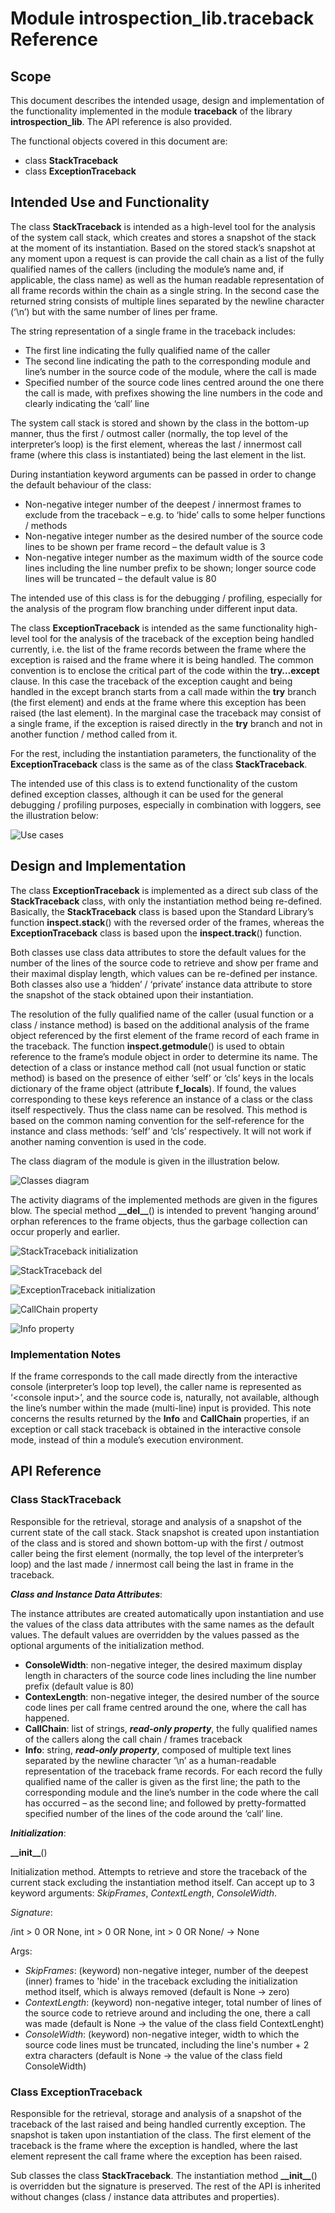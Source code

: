 # Module introspection_lib.traceback Reference

## Scope

This document describes the intended usage, design and implementation of the functionality implemented in the module **traceback** of the library **introspection_lib**. The API reference is also provided.

The functional objects covered in this document are:

* class **StackTraceback**
* class **ExceptionTraceback**

## Intended Use and Functionality

The class **StackTraceback** is intended as a high-level tool for the analysis of the system call stack, which creates and stores a snapshot of the stack at the moment of its instantiation. Based on the stored stack’s snapshot at any moment upon a request is can provide the call chain as a list of the fully qualified names of the callers (including the module’s name and, if applicable, the class name) as well as the human readable representation of all frame records within the chain as a single string. In the second case the returned string consists of multiple lines separated by the newline character (‘\n’) but with the same number of lines per frame.

The string representation of a single frame in the traceback includes:

* The first line indicating the fully qualified name of the caller
* The second line indicating the path to the corresponding module and line’s number in the source code of the module, where the call is made
* Specified number of the source code lines centred around the one there the call is made, with prefixes showing the line numbers in the code and clearly indicating the ‘call’ line

The system call stack is stored and shown by the class in the bottom-up manner, thus the first / outmost caller (normally, the top level of the interpreter’s loop) is the first element, whereas the last / innermost call frame (where this class is instantiated) being the last element in the list.

During instantiation keyword arguments can be passed in order to change the default behaviour of the class:

* Non-negative integer number of the deepest / innermost frames to exclude from the traceback – e.g. to ‘hide’ calls to some helper functions / methods
* Non-negative integer number as the desired number of the source code lines to be shown per frame record – the default value is 3
* Non-negative integer number as the maximum width of the source code lines including the line number prefix to be shown; longer source code lines will be truncated – the default value is 80

The intended use of this class is for the debugging / profiling, especially for the analysis of the program flow branching under different input data.

The class **ExceptionTraceback** is intended as the same functionality high-level tool for the analysis of the traceback of the exception being handled currently, i.e. the list of the frame records between the frame where the exception is raised and the frame where it is being handled. The common convention is to enclose the critical part of the code within the **try…except** clause. In this case the traceback of the exception caught and being handled in the except branch starts from a call made within the **try** branch (the first element) and ends at the frame where this exception has been raised (the last element). In the marginal case the traceback may consist of a single frame, if the exception is raised directly in the **try** branch and not in another function / method called from it.

For the rest, including the instantiation parameters, the functionality of the **ExceptionTraceback** class is the same as of the class **StackTraceback**.

The intended use of this class is to extend functionality of the custom defined exception classes, although it can be used for the general debugging / profiling purposes, especially in combination with loggers, see the illustration below:

![Use cases](../UML/traceback/traceback_use_cases.png)

## Design and Implementation

The class **ExceptionTraceback** is implemented as a direct sub class of the **StackTraceback** class, with only the instantiation method being re-defined. Basically, the **StackTraceback** class is based upon the Standard Library’s function **inspect.stack**() with the reversed order of the frames, whereas the **ExceptionTraceback** class is based upon the **inspect.track**() function.

Both classes use class data attributes to store the default values for the number of the lines of the source code to retrieve and show per frame and their maximal display length, which values can be re-defined per instance. Both classes also use a ‘hidden’ / ‘private’ instance data attribute to store the snapshot of the stack obtained upon their instantiation.

The resolution of the fully qualified name of the caller (usual function or a class / instance method) is based on the additional analysis of the frame object referenced by the first element of the frame record of each frame in the traceback. The function **inspect.getmodule**() is used to obtain reference to the frame’s module object in order to determine its name. The detection of a class or instance method call (not usual function or static method) is based on the presence of either ‘self’ or ‘cls’ keys in the locals dictionary of the frame object (attribute **f_locals**). If found, the values corresponding to these keys reference an instance of a class or the class itself respectively. Thus the class name can be resolved. This method is based on the common naming convention for the self-reference for the instance and class methods: ‘self’ and ‘cls’ respectively. It will not work if another naming convention is used in the code.

The class diagram of the module is given in the illustration below.

![Classes diagram](../UML/traceback/traceback_classes.png)

The activity diagrams of the implemented methods are given in the figures blow. The special method **\_\_del\_\_**() is intended to prevent ‘hanging around’ orphan references to the frame objects, thus the garbage collection can occur properly and earlier.

![StackTraceback initialization](../UML/traceback/traceback_stacktraceback_init.png)

![StackTraceback del](../UML/traceback/traceback_stacktraceback_del.png)

![ExceptionTraceback initialization](../UML/traceback/traceback_exceptiontraceback_init.png)

![CallChain property](../UML/traceback/traceback_stacktraceback_callchain.png)

![Info property](../UML/traceback/traceback_stacktraceback_info.png)

### Implementation Notes

If the frame corresponds to the call made directly from the interactive console (interpreter’s loop top level), the caller name is represented as ‘\<console input\>’, and the source code is, naturally, not available, although the line’s number within the made (multi-line) input is provided. This note concerns the results returned by the **Info** and **CallChain** properties, if an exception or call stack traceback is obtained in the interactive console mode, instead of thin a module’s execution environment.

## API Reference

### Class StackTraceback

Responsible for the retrieval, storage and analysis of a snapshot of the current state of the call stack. Stack snapshot is created upon instantiation of the class and is stored and shown bottom-up with the first / outmost caller being the first element (normally, the top level of the interpreter’s loop) and the last made / innermost call being the last in frame in the traceback.

__*Class and Instance Data Attributes*__:

The instance attributes are created automatically upon instantiation and use the values of the class data attributes with the same names as the default values. The default values are overridden by the values passed as the optional arguments of the initialization method.

* **ConsoleWidth**: non-negative integer, the desired maximum display length in characters of the source code lines including the line number prefix (default value is 80)
* **ContexLength**: non-negative integer, the desired number of the source code lines per call frame centred around the one, where the call has happened.
* **CallChain**: list of strings, _**read-only property**_, the fully qualified names of the callers along the call chain / frames traceback
* **Info**: string, _**read-only property**_, composed of multiple text lines separated by the newline character ‘\n’ as a human-readable representation of the traceback frame records. For each record the fully qualified name of the caller is given as the first line; the path to the corresponding module and the line’s number in the code where the call has occurred – as the second line; and followed by pretty-formatted specified number of the lines of the code around the ‘call’ line.

__*Initialization*__:

**\_\_init\_\_**()

Initialization method. Attempts to retrieve and store the traceback of the current stack excluding the instantiation method itself. Can accept up to 3 keyword arguments: *SkipFrames*, *ContextLength*, *ConsoleWidth*.

*Signature*:

/int > 0 OR None, int > 0 OR None, int > 0 OR None/ -> None

Args:

* *SkipFrames*: (keyword) non-negative integer, number of the deepest (inner) frames to 'hide' in the traceback excluding the initialization method itself, which is always removed (default is None -> zero)
* *ContextLength*: (keyword) non-negative integer, total number of lines of the source code to retrieve around and including the one, there a call was made (default is None -> the value of the class field ContextLenght)
* *ConsoleWidth*: (keyword) non-negative integer, width to which the source code lines must be truncated, including the line's number + 2 extra characters (default is None -> the value of the class field ConsoleWidth)

### Class ExceptionTraceback

Responsible for the retrieval, storage and analysis of a snapshot of the traceback of the last raised and being handled currently exception. The snapshot is taken upon instantiation of the class. The first element of the traceback is the frame where the exception is handled, where the last element represent the call frame where the exception has been raised.

Sub classes the class **StackTraceback**. The instantiation method **\_\_init\_\_**() is overridden but the signature is preserved. The rest of the API is inherited without changes (class / instance data attributes and properties).
